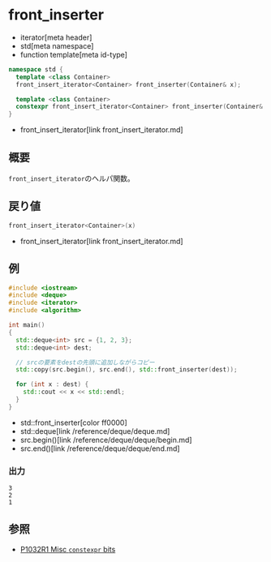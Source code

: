 # front_inserter
* iterator[meta header]
* std[meta namespace]
* function template[meta id-type]

```cpp
namespace std {
  template <class Container>
  front_insert_iterator<Container> front_inserter(Container& x);           // (1) C++03

  template <class Container>
  constexpr front_insert_iterator<Container> front_inserter(Container& x); // (1) C++20
}
```
* front_insert_iterator[link front_insert_iterator.md]

## 概要
`front_insert_iterator`のヘルパ関数。


## 戻り値
```cpp
front_insert_iterator<Container>(x)
```
* front_insert_iterator[link front_insert_iterator.md]


## 例
```cpp example
#include <iostream>
#include <deque>
#include <iterator>
#include <algorithm>

int main()
{
  std::deque<int> src = {1, 2, 3};
  std::deque<int> dest;

  // srcの要素をdestの先頭に追加しながらコピー
  std::copy(src.begin(), src.end(), std::front_inserter(dest));

  for (int x : dest) {
    std::cout << x << std::endl;
  }
}
```
* std::front_inserter[color ff0000]
* std::deque[link /reference/deque/deque.md]
* src.begin()[link /reference/deque/deque/begin.md]
* src.end()[link /reference/deque/deque/end.md]

### 出力
```
3
2
1
```

## 参照
- [P1032R1 Misc `constexpr` bits](http://www.open-std.org/jtc1/sc22/wg21/docs/papers/2018/p1032r1.html)
